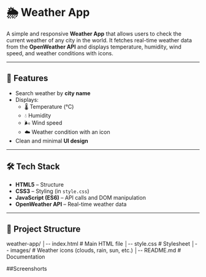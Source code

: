 # 🌦️ Weather App

A simple and responsive **Weather App** that allows users to check the current weather of any city in the world. It fetches real-time weather data from the **OpenWeather API** and displays temperature, humidity, wind speed, and weather conditions with icons.

---

## 🚀 Features
- Search weather by **city name**  
- Displays:
  - 🌡️ Temperature (°C)
  - 💧 Humidity
  - 🌬️ Wind speed
  - ☁️ Weather condition with an icon  
- Clean and minimal **UI design**  

---

## 🛠️ Tech Stack
- **HTML5** – Structure  
- **CSS3** – Styling (in `style.css`)  
- **JavaScript (ES6)** – API calls and DOM manipulation  
- **OpenWeather API** – Real-time weather data  

---

## 📂 Project Structure
weather-app/
│-- index.html # Main HTML file
│-- style.css # Stylesheet
│-- images/ # Weather icons (clouds, rain, sun, etc.)
│-- README.md # Documentation


##Screenshorts


